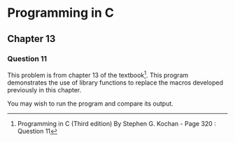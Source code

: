 # Programming in C
## Chapter 13
### Question 11

This problem is from chapter 13 of the textbook[^1]. This program demonstrates the use of library functions to replace the macros developed previously in this chapter.

You may wish to run the program and compare its output.


[^1]: Programming in C (Third edition) By Stephen G. Kochan - Page 320 : Question 11